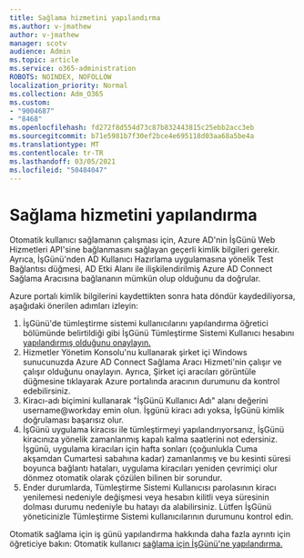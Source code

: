 ```yaml
---
title: Sağlama hizmetini yapılandırma
ms.author: v-jmathew
author: v-jmathew
manager: scotv
audience: Admin
ms.topic: article
ms.service: o365-administration
ROBOTS: NOINDEX, NOFOLLOW
localization_priority: Normal
ms.collection: Adm_O365
ms.custom:
- "9004687"
- "8468"
ms.openlocfilehash: fd272f8d554d73c87b832443815c25ebb2acc3eb
ms.sourcegitcommit: b71e5981b7f30ef2bce4e695118d03aa68a5be4a
ms.translationtype: MT
ms.contentlocale: tr-TR
ms.lasthandoff: 03/05/2021
ms.locfileid: "50484047"
---
```

# <a name="configuring-the-provision-service"></a>Sağlama hizmetini yapılandırma

Otomatik kullanıcı sağlamanın çalışması için, Azure AD'nin İşGünü Web Hizmetleri API'sine bağlanmasını sağlayan geçerli kimlik bilgileri gerekir. Ayrıca, İşGünü'nden AD Kullanıcı Hazırlama uygulamasına yönelik Test Bağlantısı düğmesi, AD Etki Alanı ile ilişkilendirilmiş Azure AD Connect Sağlama Aracısına bağlananın mümkün olup olduğunu da doğrular.

Azure portalı kimlik bilgilerini kaydettikten sonra hata döndür kaydediliyorsa, aşağıdaki önerilen adımları izleyin:

1. İşGünü'de tümleştirme sistemi kullanıcılarını yapılandırma öğretici bölümünde belirtildiği gibi İşGünü Tümleştirme Sistemi Kullanıcı hesabını [yapılandırmış olduğunu onaylayın.](https://docs.microsoft.com/azure/active-directory/saas-apps/workday-inbound-tutorial)
2. Hizmetler Yönetim Konsolu'nu kullanarak şirket içi Windows sunucunuzda Azure AD Connect Sağlama Aracı Hizmeti'nin çalışır ve çalışır olduğunu onaylayın. Ayrıca, Şirket içi aracıları görüntüle düğmesine tıklayarak Azure portalında aracının durumunu da kontrol edebilirsiniz.
3. Kiracı-adı biçimini kullanarak "İşGünü Kullanıcı Adı" alanı değerini username@workday emin olun. İşgünü kiracı adı yoksa, İşGünü kimlik doğrulaması başarısız olur.
4. İşGünü uygulama kiracısı ile tümleştirmeyi yapılandırıyorsanız, İşGünü kiracınıza yönelik zamanlanmış kapalı kalma saatlerini not edersiniz. İşgünü, uygulama kiracıları için hafta sonları (çoğunlukla Cuma akşamdan Cumartesi sabahına kadar) zamanlanmış ve bu kesinti süresi boyunca bağlantı hataları, uygulama kiracıları yeniden çevrimiçi olur dönmez otomatik olarak çözülen bilinen bir sorundur.
5. Ender durumlarda, Tümleştirme Sistemi Kullanıcısı parolasının kiracı yenilemesi nedeniyle değişmesi veya hesabın kilitli veya süresinin dolması durumu nedeniyle bu hatayı da alabilirsiniz. Lütfen İşGünü yöneticinizle Tümleştirme Sistemi kullanıcılarının durumunu kontrol edin.

Otomatik sağlama için iş günü yapılandırma hakkında daha fazla ayrıntı için öğreticiye bakın: Otomatik kullanıcı [sağlama için İşGünü'ne yapılandırma.](https://docs.microsoft.com/azure/active-directory/saas-apps/workday-inbound-tutorial)
